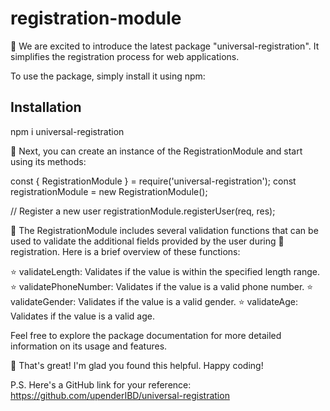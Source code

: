 # registration-module

🚀 We are excited to introduce the latest package "universal-registration". It simplifies the registration process for web applications.

To use the package, simply install it using npm:

## Installation
npm i universal-registration

🚀 Next, you can create an instance of the RegistrationModule and start using its methods:

const { RegistrationModule } = require('universal-registration');
const registrationModule = new RegistrationModule();

// Register a new user
registrationModule.registerUser(req, res);

🚀 The RegistrationModule includes several validation functions that can be used to validate the additional fields provided by the user during 🚀 registration. Here is a brief overview of these functions:

⭐ validateLength: Validates if the value is within the specified length range.
⭐ validatePhoneNumber: Validates if the value is a valid phone number.
⭐ validateGender: Validates if the value is a valid gender.
⭐ validateAge: Validates if the value is a valid age.

Feel free to explore the package documentation for more detailed information on its usage and features.

🎉 That's great! I'm glad you found this helpful. Happy coding!

P.S. Here's a GitHub link for your reference: https://github.com/upenderIBD/universal-registration